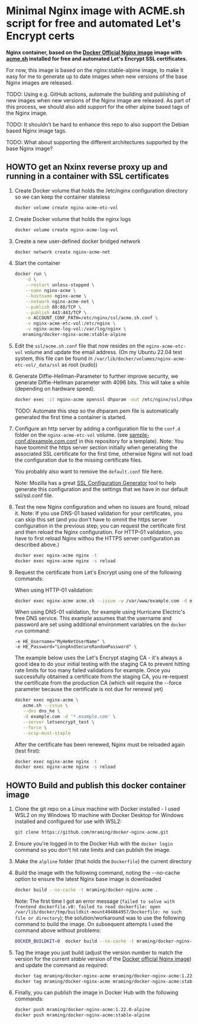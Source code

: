 # Minimal Nginx image with ACME.sh script for free and automated Let's Encrypt certs

**Nginx container, based on the [Docker Official Nginx image](https://hub.docker.com/_/nginx/) image with [acme.sh](https://github.com/acmesh-official/acme.sh) installed for free and automated Let's Encrypt SSL certificates.**

For now, this image is based on the nginx:stable-alpine image, to make it easy for me to generate up to date images when
new versions of the base Nginx images are released.

TODO: Using e.g. GitHub actions, automate the building and publishing of new images when new versions of the Nginx image are released. As part of this process, we should also add support for the other alpine based tags of the Nginx image.

TODO: It shouldn't be hard to enhance this repo to also support the Debian based Nginx image tags.

TODO: What about supporting the different architectures supported by the base Nginx image?

## HOWTO get an Nxinx reverse proxy up and running in a container with SSL certificates


1. Create Docker volume that holds the /etc/nginx configuration directory so we can keep the container stateless
   ```sh
   docker volume create nginx-acme-etc-vol
   ```

2. Create Docker volume that holds the nginx logs
   ```sh
   docker volume create nginx-acme-log-vol
   ```

3. Create a new user-defined docker bridged network
   ```sh
   docker network create nginx-acme-net
   ```

4. Start the container
   ```sh
   docker run \
	   -d \
	   --restart unless-stopped \
	   --name nginx-acme \
	   --hostname nginx-acme \
	   --network nginx-acme-net \
	   --publish 80:80/TCP \
	   --publish 443:443/TCP \
	   -e ACCOUNT_CONF_PATH=/etc/nginx/ssl/acme.sh.conf \
	   -v nginx-acme-etc-vol:/etc/nginx \
	   -v nginx-acme-log-vol:/var/log/nginx \
      mraming/docker-nginx-acme:stable-alpine
   ```

5. Edit the `ssl/acme.sh.conf` file that now resides on the `nginx-acme-etc-vol` volume and update the email address.
   (On my Ubuntu 22.04 test system, this file can be found in `/var/lib/docker/volumes/nginx-acme-etc-vol/_data/ssl` as root (sudo))

6. Generate Diffie-Hellman-Parameter to further improve security, we generate Diffie-Hellman parameter with 4096 bits. This
   will take a while (depending on hardware speed).
   ```sh
   docker exec -it nginx-acme openssl dhparam -out /etc/nginx/ssl/dhparam.pem 4096
   ```

   TODO: Automate this step so the dhparam.pem file is automatically generated the first time a container is started.

6. Configure an http server by adding a configuration file to the `conf.d` folder on the `nginx-acme-etc-vol` volume.
   (see [sample-conf.d/example.com.conf](https://github.com/mraming/docker-nginx-acme/blob/main/sample-conf.d/example.com.conf) in this repository for a template).
   Note: You have toommit the https server section initially when generating the associated SSL certificate for the first time, otherwise Nginx will not load the configuration due to the missing certificate files.

   You probably also want to remove the `default.conf` file here.

   Note: Mozilla has a great [SSL Configuration Generator](https://mozilla.github.io/server-side-tls/ssl-config-generator/) tool to help generate this configuration and the settings that we have in our default ssl/ssl.conf file.

7. Test the new Nginx configuration and when no issues are found, reload it.
   Note: If you use DNS-01 based validation for your certificates, you can skip this set (and you don't have to ommit the https server configuration in the previous step; you can request the certificate first and then reload the Nginx configuration. For HTTP-01 validation, you have to first reload Nginx withou the HTTPS server configuration as described above.) 
   ```sh
   docker exec nginx-acme nginx -t
   docker exec nginx-acme nginx -s reload
   ```

8. Request the certificate from Let's Encrypt using one of the following commands:

   When using HTTP-01 validation:
   ```sh
   docker exec nginx-acme acme.sh --issue -w /var/www/example.com -d example.com --server letsencrypt
   ```

   When using DNS-01 validation, for example using Hurricane Electric's free DNS service.
   This example assumes that the username and password are set using additional environment variables on the `docker run` command:
      ```
      -e HE_Username="MyHeNetUserName" \
      -e HE_Password="LongAndSecureRandomPassword" \
      ```
   The example below uses the Let's Encrypt staging CA - it's always a good idea to do your initial testing with the staging CA to prevent hitting rate limits for too many failed validations for example. Once you successfully obtained a certificate from the staging CA, you re-request the certificate from the production CA (which will require the --force parameter because the certificate is not due for renewal yet)

   ```sh
   docker exec nginx-acme \
      acme.sh --issue \
      --dns dns_he \
      -d example.com -d '*.example.com' \
      --server letsencrypt_test \
      --force \
      --ocsp-must-staple
   ```

   After the certificate has been renewed, Nginx must be reloaded again (test first):
   ```sh
   docker exec nginx-acme nginx -t
   docker exec nginx-acme nginx -s reload
   ```

## HOWTO Build and publish this docker container image

1. Clone the git repo on a Linux machine with Docker installed - I used WSL2 on my Windows 10 machine with Docker Desktop
   for Windows installed and configured for use with WSL2:
   ```sh
   git clone https://github.com/mraming/docker-nginx-acme.git
   ```

2. Ensure you're logged in to the Docker Hub with the `docker login` command so you don't hit rate limits and can publish the
   image.

2. Make the `alpline` folder (that holds the `Dockerfile`) the current directory

3. Build the image with the following command, noting the --no-cache option to ensure the latest Nginx base image is
   downloaded
   ```sh
   docker build --no-cache -t mraming/docker-nginx-acme .
   ```

   Note: The first time I got an error message (`failed to solve with frontend dockerfile.v0: failed to read dockerfile: open /var/lib/docker/tmp/buildkit-mount494864957/Dockerfile: no such file or directory`); the solution/workaround was to use the following command to build the image. On subsequent attempts I used the command above without problems:
   ```sh
   DOCKER_BUILDKIT=0  docker build --no-cache -t mraming/docker-nginx-acme . 
   ```

4. Tag the image you just build (adjust the version number to match the version for the current *stable* version of the 
   [Docker official Nginx image](https://hub.docker.com/_/nginx/)) and update the command as required:
   ```sh
   docker tag mraming/docker-nginx-acme mraming/docker-nginx-acme:1.22.0-alpine
   docker tag mraming/docker-nginx-acme mraming/docker-nginx-acme:stable-alpine
   ```

5. Finally, you can publish the image in Docker Hub with the following commands:
   ```sh
   docker push mraming/docker-nginx-acme:1.22.0-alpine
   docker push mraming/docker-nginx-acme:stable-alpine
   ```